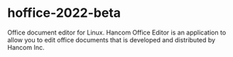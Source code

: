 # hoffice-2022-beta
Office document editor for Linux. Hancom Office Editor is an application to allow you to edit office documents that is developed and distributed by Hancom Inc.
